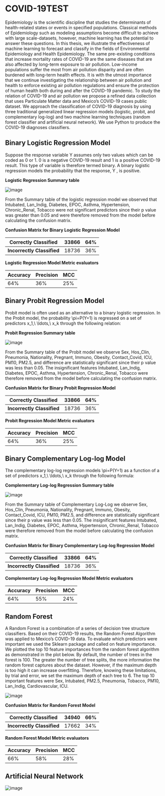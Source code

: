 # COVID-19TEST
Epidemiology is the scientific discipline that studies the determinants of health-related states or events in specified populations. Classical methods of Epidemiology such as modeling assumptions become difficult to achieve with large scale-datasets, however, machine learning has the potential to answer these questions. In this thesis, we illustrate the effectiveness of machine learning to forecast and classify in the fields of Environmental Epidemiology and Health Epidemiology. The same pre-existing conditions that increase mortality rates of COVID-19 are the same diseases that are also affected by long-term exposure to air pollution. Low-income populations suffer the most from air pollution disparity and are often burdened with long-term health effects. It is with the utmost importance that we continue investigating the relationship between air pollution and health to enforce existing air pollution regulations and ensure the protection of human health both during and after the COVID-19 pandemic. To study the relation of COVID-19 and air pollution we propose a refined data collection that uses Particulate Matter data and Mexico’s COVID-19 cases public dataset. We approach the classification of COVID-19 diagnosis by using three traditional generalized linear regression models (logistic, probit, and complementary log-log) and two machine learning techniques (random forest classifier and artificial neural network). We use Python to produce the COVID-19 diagnoses classifiers.
## Binary Logistic Regression Model
Suppose the response variable Y assumes only two values which can be coded as 0 or 1. 0 is a negative COVID-19 result and 1 is a positive COVID-19 result. This type of variable is therefore termed binary. A binary logistic regression models the probability that the response, Y , is positive. 

**Logistic Regression Summary table**

![image](https://user-images.githubusercontent.com/32992857/144290139-a4dc3dbd-4d17-40ab-acac-1608e2f14ba1.png)

From the Summary table of the logistic regression model we observed that Intubated,  Lan_Indig, Diabetes, EPOC, Asthma, Hypertension, Chronic_Renal, Tobacco were not significant predictors since their p value was greater than 0.05 and were therefore removed from the model before calculating the confusion matrix.

**Confusion Matrix for Binary Logistic Regression Model**

| **Correctly Classified** | **33866** | **64%** |
| --- | --- | --- |
| **Incorrectly Classified** | 18736 | 36% |

**Logistic Regression Model Metric evaluators**

| Accuracy | Precision | MCC |
| --- | --- | --- |
| 64% | 36% | 25% |


## Binary Probit Regression Model
Probit model is often used as an alternative to a binary logistic regression. In the Probit model, the probability \pi=P(Y=1) is regressed on a set of predictors x_1,\ \ldots,\ x_k through the following relation:

**Probit Regression Summary table**

![image](https://user-images.githubusercontent.com/32992857/144289803-ce883878-6b6f-4769-b312-9a9c43ee727e.png)

From the Summary table of the Probit model we observe Sex, Hos_Clin, Pneumonia, Nationality, Pregnant, Immuno, Obesity, Contact_Covid, ICU, PM10, PM2.5, and difference are statistically significant since their p value was less than 0.05. The insignificant features Intubated,  Lan_Indig, Diabetes, EPOC, Asthma, Hypertension, Chronic_Renal, Tobacco were therefore removed from the model before calculating the confusion matrix. 

**Confusion Matrix for Binary Probit Regression Model**

| **Correctly Classified**   | **33866** | **64%** |
| -------------------------- | --------- | ------- |
| **Incorrectly Classified** | 18736     | 36%     |


**Probit Regression Model Metric evaluators**

| Accuracy | Precision | MCC |
| -------- | --------- | --- |
| 64%      | 36%       | 25% |

## Binary Complementary Log-log Model
The complementary log-log regression models \pi=P(Y=1) as a function of a set of predictors x_1,\ \ldots,\ x_k through the following formula:

**Complementary Log-log Regression Summary table**

![image](https://user-images.githubusercontent.com/32992857/144290691-80d8f46b-29bc-4928-85ee-3995d074a215.png)

From the Summary table of Complementary Log-Log we observe Sex, Hos_Clin, Pneumonia, Nationality, Pregnant, Immuno, Obesity, Contact_Covid, ICU, PM10, PM2.5, and difference are statistically significant since their p value was less than 0.05. The insignificant features Intubated,  Lan_Indig, Diabetes, EPOC, Asthma, Hypertension, Chronic_Renal, Tobacco were therefore removed from the model before calculating the confusion matrix. 

**Confusion Matrix for Binary Complementary Log-log Regression Model**

| **Correctly Classified**   | **33866** | **64%** |
| -------------------------- | --------- | ------- |
| **Incorrectly Classified** | 18736     | 36%     |

**Complementary Log-log Regression Model Metric evaluators**

| Accuracy | Precision | MCC |
| -------- | --------- | --- |
| 64%      | 55%       | 24% |

## Random Forest 
A Random Forest is a combination of a series of decision tree structure classifiers. Based on their COVID-19 results, the Random Forest Algorithm was applied to Mexico’s COVID-19 data. To evaluate which predictors were important we used the Sklearn package and called on feature importance. We plotted the top 10 feature importances from the random forest algorithm as demonstrated in the plot below. 
By default, the number of trees in the forest is 100. The greater the number of tree splits, the more information the random forest captures about the dataset. However, if the maximum depth is too high it can increase overfitting. Therefore, knowing these limitations, by trial and error,  we set the maximum depth of each tree to 6. The top 10 important features were Sex, Intubated, PM2.5, Pneumonia, Tobacco, PM10, Lan_Indig, Cardiovascular, ICU. 

![image](https://user-images.githubusercontent.com/32992857/144293987-a495b2b9-7a4d-4d8a-b24a-5cf266df3cd6.png)

**Confusion Matrix for Random Forest Model**

| **Correctly Classified**   | **34940** | **66%** |
| -------------------------- | --------- | ------- |
| **Incorrectly Classified** | 17662     | 34%     |


**Random Forest Model Metric evaluators**

| Accuracy | Precision | MCC |
| -------- | --------- | --- |
| 66%      | 58%       | 28% |

## Artificial Neural Network

![image](https://user-images.githubusercontent.com/32992857/144294720-63732156-8ef3-42a9-b7d5-370c53ec6cc8.png)
